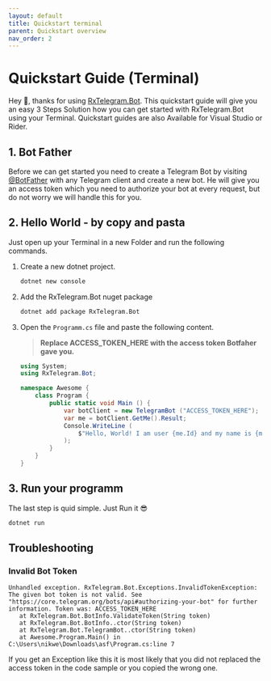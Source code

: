 ```yaml
---
layout: default
title: Quickstart terminal
parent: Quickstart overview
nav_order: 2
---
```


# Quickstart Guide (Terminal)

Hey 👋,
thanks for using [RxTelegram.Bot](https://github.com/RxTelegram/RxTelegram.Bot). This quickstart guide will give you an easy 3 Steps Solution how you can get started with RxTelegram.Bot using your Terminal. Quickstart guides are also Available for Visual Studio or Rider.

## 1. Bot Father

Before we can get started you need to create a Telegram Bot by visiting [@BotFather](https://t.me/BotFather) with any Telegram client and create a new bot. He will give you an access token which you need to authorize your bot at every request, but do not worry we will handle this for you.

## 2. Hello World - by copy and pasta

Just open up your Terminal in a new Folder and run the following commands.

1. Create a new dotnet project.

    ```bash
    dotnet new console
    ```

2. Add the RxTelegram.Bot nuget package

    ```bash
    dotnet add package RxTelegram.Bot
    ```

3. Open the ```Programm.cs``` file and paste the following content.

    > **Replace ACCESS_TOKEN_HERE with the access token Botfaher gave you.**

    ```csharp
    using System;
    using RxTelegram.Bot;

    namespace Awesome {
        class Program {
            public static void Main () {
                var botClient = new TelegramBot ("ACCESS_TOKEN_HERE");
                var me = botClient.GetMe().Result;
                Console.WriteLine (
                    $"Hello, World! I am user {me.Id} and my name is {me.FirstName}."
                );
            }
        }
    }
    ```

## 3. Run your programm

The last step is quid simple. Just Run it 😎

```bash
dotnet run
```

## Troubleshooting

### Invalid Bot Token

```text
Unhandled exception. RxTelegram.Bot.Exceptions.InvalidTokenException: The given bot token is not valid. See "https://core.telegram.org/bots/api#authorizing-your-bot" for further information. Token was: ACCESS_TOKEN_HERE
   at RxTelegram.Bot.BotInfo.ValidateToken(String token)
   at RxTelegram.Bot.BotInfo..ctor(String token)
   at RxTelegram.Bot.TelegramBot..ctor(String token)
   at Awesome.Program.Main() in C:\Users\nikwe\Downloads\asf\Program.cs:line 7
```

If you get an Exception like this it is most likely that you did not replaced the access token in the code sample or you copied the wrong one.
